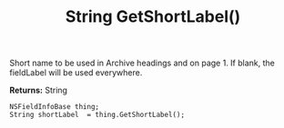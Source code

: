 ﻿---
uid: crmscript_ref_NSFieldInfoBase_GetShortLabel
title: String GetShortLabel()
intellisense: NSFieldInfoBase.GetShortLabel
keywords: NSFieldInfoBase, GetShortLabel
so.topic: reference
---

Short name to be used in Archive headings and on page 1. If blank, the fieldLabel will be used everywhere.

**Returns:** String


```crmscript
NSFieldInfoBase thing;
String shortLabel  = thing.GetShortLabel();
```


